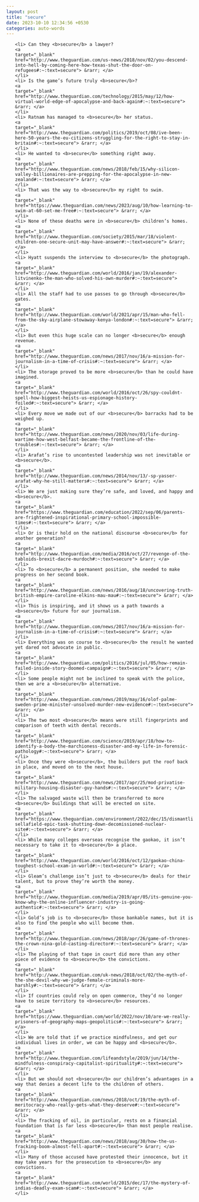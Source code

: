 ```yaml
---
layout: post
title: "secure"
date: 2023-10-10 12:34:56 +0530
categories: auto-words
---
```

<ol>

    <li> Can they <b>secure</b> a lawyer?
    <a 
    target="_blank" 
    href="http://www.theguardian.com/us-news/2018/nov/02/you-descend-into-hell-by-coming-here-how-texas-shut-the-door-on-refugees#:~:text=secure"> &rarr; </a>
    </li>
    <li> Is the game’s future truly <b>secure</b>?
    <a 
    target="_blank" 
    href="http://www.theguardian.com/technology/2015/may/12/how-virtual-world-edge-of-apocalypse-and-back-again#:~:text=secure"> &rarr; </a>
    </li>
    <li> Ratnam has managed to <b>secure</b> her status.
    <a 
    target="_blank" 
    href="http://www.theguardian.com/politics/2019/oct/08/ive-been-here-50-years-the-eu-citizens-struggling-for-the-right-to-stay-in-britain#:~:text=secure"> &rarr; </a>
    </li>
    <li> He wanted to <b>secure</b> something right away.
    <a 
    target="_blank" 
    href="http://www.theguardian.com/news/2018/feb/15/why-silicon-valley-billionaires-are-prepping-for-the-apocalypse-in-new-zealand#:~:text=secure"> &rarr; </a>
    </li>
    <li> That was the way to <b>secure</b> my right to swim.
    <a 
    target="_blank" 
    href="https://www.theguardian.com/news/2023/aug/10/how-learning-to-swim-at-60-set-me-free#:~:text=secure"> &rarr; </a>
    </li>
    <li> None of these deaths were in <b>secure</b> children’s homes.
    <a 
    target="_blank" 
    href="http://www.theguardian.com/society/2015/mar/18/violent-children-one-secure-unit-may-have-answer#:~:text=secure"> &rarr; </a>
    </li>
    <li> Hyatt suspends the interview to <b>secure</b> the photograph.
    <a 
    target="_blank" 
    href="http://www.theguardian.com/world/2016/jan/19/alexander-litvinenko-the-man-who-solved-his-own-murder#:~:text=secure"> &rarr; </a>
    </li>
    <li> All the staff had to use passes to go through <b>secure</b> gates.
    <a 
    target="_blank" 
    href="http://www.theguardian.com/world/2021/apr/15/man-who-fell-from-the-sky-airplane-stowaway-kenya-london#:~:text=secure"> &rarr; </a>
    </li>
    <li> But even this huge scale can no longer <b>secure</b> enough revenue.
    <a 
    target="_blank" 
    href="http://www.theguardian.com/news/2017/nov/16/a-mission-for-journalism-in-a-time-of-crisis#:~:text=secure"> &rarr; </a>
    </li>
    <li> The storage proved to be more <b>secure</b> than he could have imagined.
    <a 
    target="_blank" 
    href="http://www.theguardian.com/world/2016/oct/26/spy-couldnt-spell-how-biggest-heists-us-espionage-history-foiled#:~:text=secure"> &rarr; </a>
    </li>
    <li> Every move we made out of our <b>secure</b> barracks had to be weighed up.
    <a 
    target="_blank" 
    href="http://www.theguardian.com/news/2020/nov/03/life-during-wartime-how-west-belfast-became-the-frontline-of-the-troubles#:~:text=secure"> &rarr; </a>
    </li>
    <li> Arafat’s rise to uncontested leadership was not inevitable or <b>secure</b>.
    <a 
    target="_blank" 
    href="http://www.theguardian.com/news/2014/nov/13/-sp-yasser-arafat-why-he-still-matters#:~:text=secure"> &rarr; </a>
    </li>
    <li> We are just making sure they’re safe, and loved, and happy and <b>secure</b>.
    <a 
    target="_blank" 
    href="https://www.theguardian.com/education/2022/sep/06/parents-are-frightened-inspirational-primary-school-impossible-times#:~:text=secure"> &rarr; </a>
    </li>
    <li> Or is their hold on the national discourse <b>secure</b> for another generation?
    <a 
    target="_blank" 
    href="http://www.theguardian.com/media/2016/oct/27/revenge-of-the-tabloids-brexit-dacre-murdoch#:~:text=secure"> &rarr; </a>
    </li>
    <li> To <b>secure</b> a permanent position, she needed to make progress on her second book.
    <a 
    target="_blank" 
    href="http://www.theguardian.com/news/2016/aug/18/uncovering-truth-british-empire-caroline-elkins-mau-mau#:~:text=secure"> &rarr; </a>
    </li>
    <li> This is inspiring, and it shows us a path towards a <b>secure</b> future for our journalism.
    <a 
    target="_blank" 
    href="http://www.theguardian.com/news/2017/nov/16/a-mission-for-journalism-in-a-time-of-crisis#:~:text=secure"> &rarr; </a>
    </li>
    <li> Everything was on course to <b>secure</b> the result he wanted yet dared not advocate in public.
    <a 
    target="_blank" 
    href="http://www.theguardian.com/politics/2016/jul/05/how-remain-failed-inside-story-doomed-campaign#:~:text=secure"> &rarr; </a>
    </li>
    <li> Some people might not be inclined to speak with the police, then we are a <b>secure</b> alternative.
    <a 
    target="_blank" 
    href="http://www.theguardian.com/news/2019/may/16/olof-palme-sweden-prime-minister-unsolved-murder-new-evidence#:~:text=secure"> &rarr; </a>
    </li>
    <li> The two most <b>secure</b> means were still fingerprints and comparison of teeth with dental records.
    <a 
    target="_blank" 
    href="http://www.theguardian.com/science/2019/apr/18/how-to-identify-a-body-the-marchioness-disaster-and-my-life-in-forensic-pathology#:~:text=secure"> &rarr; </a>
    </li>
    <li> Once they were <b>secure</b>, the builders put the roof back in place, and moved on to the next house.
    <a 
    target="_blank" 
    href="http://www.theguardian.com/news/2017/apr/25/mod-privatise-military-housing-disaster-guy-hands#:~:text=secure"> &rarr; </a>
    </li>
    <li> The salvaged waste will then be transferred to more <b>secure</b> buildings that will be erected on site.
    <a 
    target="_blank" 
    href="https://www.theguardian.com/environment/2022/dec/15/dismantling-sellafield-epic-task-shutting-down-decomissioned-nuclear-site#:~:text=secure"> &rarr; </a>
    </li>
    <li> While many colleges overseas recognise the gaokao, it isn’t necessary to take it to <b>secure</b> a place.
    <a 
    target="_blank" 
    href="http://www.theguardian.com/world/2016/oct/12/gaokao-china-toughest-school-exam-in-world#:~:text=secure"> &rarr; </a>
    </li>
    <li> Gleam’s challenge isn’t just to <b>secure</b> deals for their talent, but to prove they’re worth the money.
    <a 
    target="_blank" 
    href="http://www.theguardian.com/media/2019/apr/05/its-genuine-you-know-why-the-online-influencer-industry-is-going-authentic#:~:text=secure"> &rarr; </a>
    </li>
    <li> Gold’s job is to <b>secure</b> those bankable names, but it is also to find the people who will become them.
    <a 
    target="_blank" 
    href="http://www.theguardian.com/news/2018/apr/26/game-of-thrones-the-crown-nina-gold-casting-director#:~:text=secure"> &rarr; </a>
    </li>
    <li> The playing of that tape in court did more than any other piece of evidence to <b>secure</b> the convictions.
    <a 
    target="_blank" 
    href="http://www.theguardian.com/uk-news/2018/oct/02/the-myth-of-the-she-devil-why-we-judge-female-criminals-more-harshly#:~:text=secure"> &rarr; </a>
    </li>
    <li> If countries could rely on open commerce, they’d no longer have to seize territory to <b>secure</b> resources.
    <a 
    target="_blank" 
    href="https://www.theguardian.com/world/2022/nov/10/are-we-really-prisoners-of-geography-maps-geopolitics#:~:text=secure"> &rarr; </a>
    </li>
    <li> We are told that if we practice mindfulness, and get our individual lives in order, we can be happy and <b>secure</b>.
    <a 
    target="_blank" 
    href="http://www.theguardian.com/lifeandstyle/2019/jun/14/the-mindfulness-conspiracy-capitalist-spirituality#:~:text=secure"> &rarr; </a>
    </li>
    <li> But we should not <b>secure</b> our children’s advantages in a way that denies a decent life to the children of others.
    <a 
    target="_blank" 
    href="http://www.theguardian.com/news/2018/oct/19/the-myth-of-meritocracy-who-really-gets-what-they-deserve#:~:text=secure"> &rarr; </a>
    </li>
    <li> The fracking of oil, in particular, rests on a financial foundation that is far less <b>secure</b> than most people realise.
    <a 
    target="_blank" 
    href="http://www.theguardian.com/news/2018/aug/30/how-the-us-fracking-boom-almost-fell-apart#:~:text=secure"> &rarr; </a>
    </li>
    <li> Many of those accused have protested their innocence, but it may take years for the prosecution to <b>secure</b> any convictions.
    <a 
    target="_blank" 
    href="http://www.theguardian.com/world/2015/dec/17/the-mystery-of-indias-deadly-exam-scam#:~:text=secure"> &rarr; </a>
    </li>
